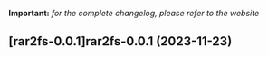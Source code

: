 **Important:**
*for the complete changelog, please refer to the website*












## [rar2fs-0.0.1]rar2fs-0.0.1 (2023-11-23)

